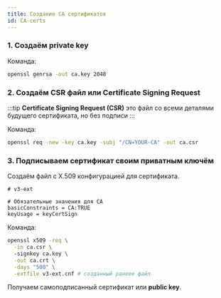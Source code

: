 ```yaml
---
title: Создание CA сертификатов
id: CA-certs
---
```


### 1. Создаём **private key** 

Команда:
```sh
openssl genrsa -out ca.key 2048
```
### 2. Создаём **CSR** файл или **Certificate Signing Request**

:::tip
**Certificate Signing Request (CSR)** это файл со всеми деталями будущего сертификата, но без подписи
:::

Команда: 
```sh
openssl req -new -key ca.key -subj "/CN=YOUR-CA" -out ca.csr
```
### 3. Подписываем сертификат своим приватным ключём

Создаём файл с X.509 конфигурацией для сертификата.
```hcl
# v3-ext

# Обязательные значения для CA
basicConstraints = CA:TRUE
keyUsage = keyCertSign
```

Команда: 
```sh
openssl x509 -req \
  -in ca.csr \ 
  -signkey ca.key \
  -out ca.crt \
  -days "500" \
  -extfile v3-ext.cnf # созданный ранеее файл
```

Получаем самоподписанный сертификат или **public key**.